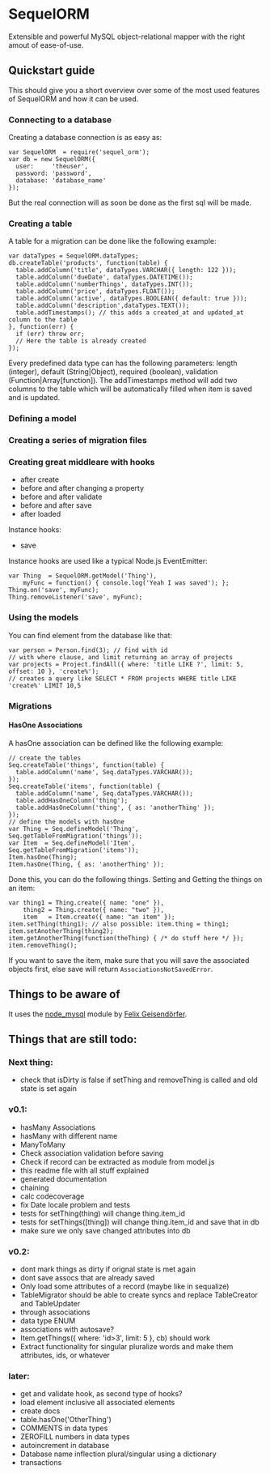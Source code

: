 # SequelORM

Extensible and powerful MySQL object-relational mapper with the right amout of ease-of-use.

## Quickstart guide
This should give you a short overview over some of the most used features of SequelORM and how it can be used.

### Connecting to a database
Creating a database connection is as easy as:

    var SequelORM  = require('sequel_orm');
    var db = new SequelORM({
      user:     'theuser',
      password: 'password',
      database: 'database_name'
    });

But the real connection will as soon be done as the first sql will be made.

### Creating a table
A table for a migration can be done like the following example:

    var dataTypes = SequelORM.dataTypes;
    db.createTable('products', function(table) {
      table.addColumn('title', dataTypes.VARCHAR({ length: 122 }));
      table.addColumn('dueDate', dataTypes.DATETIME());
      table.addColumn('numberThings', dataTypes.INT());
      table.addColumn('price', dataTypes.FLOAT());
      table.addColumn('active', dataTypes.BOOLEAN({ default: true }));
      table.addColumn('description',dataTypes.TEXT());
      table.addTimestamps(); // this adds a created_at and updated_at column to the table
    }, function(err) {
      if (err) throw err;
      // Here the table is already created
    });

Every predefined data type can has the following parameters: length (integer), default (String|Object), required (boolean), validation (Function|Array[function]).
The addTimestamps method will add two columns to the table which will be automatically filled when item is saved and is updated.

### Defining a model

### Creating a series of migration files

### Creating great middleare with hooks
- after create
- before and after changing a property
- before and after validate
- before and after save
- after loaded

Instance hooks:
- save

Instance hooks are used like a typical Node.js EventEmitter:

    var Thing  = SequelORM.getModel('Thing'),
        myFunc = function() { console.log('Yeah I was saved'); };
    Thing.on('save', myFunc);
    Thing.removeListener('save', myFunc);

### Using the models

You can find element from the database like that:

    var person = Person.find(3); // find with id
    // with where clause, and limit returning an array of projects
    var projects = Project.findAll({ where: 'title LIKE ?', limit: 5, offset: 10 }, 'create%');
    // creates a query like SELECT * FROM projects WHERE title LIKE 'create%' LIMIT 10,5

### Migrations

#### HasOne Associations
A hasOne association can be defined like the following example:

    // create the tables
    Seq.createTable('things', function(table) {
      table.addColumn('name', Seq.dataTypes.VARCHAR());
    });
    Seq.createTable('items', function(table) {
      table.addColumn('name', Seq.dataTypes.VARCHAR());
      table.addHasOneColumn('thing');
      table.addHasOneColumn('thing', { as: 'anotherThing' });
    });
    // define the models with hasOne
    var Thing = Seq.defineModel('Thing', Seq.getTableFromMigration('things'));
    var Item  = Seq.defineModel('Item', Seq.getTableFromMigration('items'));
    Item.hasOne(Thing);
    Item.hasOne(Thing, { as: 'anotherThing' });

Done this, you can do the following things. Setting and Getting the things on an item:

    var thing1 = Thing.create({ name: "one" }),
        thing2 = Thing.create({ name: "two" }),
        item   = Item.create({ name: "an item" });
    item.setThing(thing1); // also possible: item.thing = thing1;
    item.setAnotherThing(thing2);
    item.getAnotherThing(function(theThing) { /* do stuff here */ });
    item.removeThing();

If you want to save the item, make sure that you will save the associated objects first, else save will return `AssociationsNotSavedError`.


## Things to be aware of
It uses the [node_mysql](https://github.com/felixge/node-mysql) module by [Felix Geisendörfer](https://github.com/felixge).

## Things that are still todo:

### Next thing:
- check that isDirty is false if setThing and removeThing is called and old state is set again

### v0.1:
- hasMany Associations
- hasMany with different name
- ManyToMany
- Check association validation before saving
- Check if record can be extracted as module from model.js
- this readme file with all stuff explained
- generated documentation
- chaining
- calc codecoverage
- fix Date locale problem and tests
- tests for setThing(thing) will change thing.item_id
- tests for setThings([thing]) will change thing.item_id and save that in db
- make sure we only save changed attributes into db

### v0.2:
- dont mark things as dirty if orignal state is met again
- dont save assocs that are already saved
- Only load some attributes of a record (maybe like in sequalize)
- TableMigrator should be able to create syncs and replace TableCreator and TableUpdater
- through associations
- data type ENUM
- associations with autosave?
- Item.getThings({ where: 'id>3', limit: 5 }, cb) should work
- Extract functionality for singular pluralize words and make them attributes, ids, or whatever

### later:
- get and validate hook, as second type of hooks?
- load element inclusive all associated elements
- create docs
- table.hasOne('OtherThing')
- COMMENTS in data types
- ZEROFILL numbers in data types
- autoincrement in database
- Database name inflection plural/singular using a dictionary
- transactions